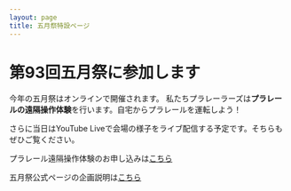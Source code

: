 ```yaml
---
layout: page
title: 五月祭特設ページ
---
```


# 第93回五月祭に参加します
[](https://www.youtube.com/watch?v=Uju8uIVxE5c)
今年の五月祭はオンラインで開催されます。
私たちプラレーラーズは**プラレールの遠隔操作体験**を行います。自宅からプラレールを運転しよう！

さらに当日はYouTube Liveで会場の様子をライブ配信する予定です。そちらもぜひご覧ください。

プラレール遠隔操作体験のお申し込みは[こちら](https://wayo11.github.io/platotype/)

五月祭公式ページの企画説明は[こちら](https://gogatsusai.jp/93/visitor/kikaku/458)

